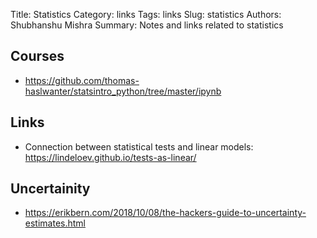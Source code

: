 Title: Statistics
Category: links
Tags: links
Slug: statistics
Authors: Shubhanshu Mishra
Summary: Notes and links related to statistics

## Courses

* https://github.com/thomas-haslwanter/statsintro_python/tree/master/ipynb

## Links

* Connection between statistical tests and linear models: https://lindeloev.github.io/tests-as-linear/


## Uncertainity
* https://erikbern.com/2018/10/08/the-hackers-guide-to-uncertainty-estimates.html
